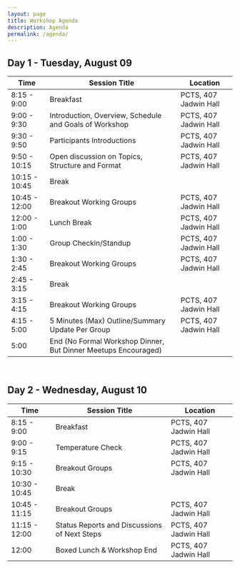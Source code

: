 ```yaml
---
layout: page
title: Workshop Agenda
description: Agenda
permalink: /agenda/
---
```




## Day 1 - Tuesday, August 09

| Time   | Session Title | Location |
| ------ | ------------- | -------- |
|  8:15 - 9:00 |  Breakfast | PCTS, 407 Jadwin Hall |
| 9:00 - 9:30 | Introduction, Overview, Schedule and Goals of Workshop | PCTS, 407 Jadwin Hall |
| 9:30 - 9:50 | Participants Introductions | PCTS, 407 Jadwin Hall |
| 9:50 - 10:15 | Open discussion on Topics, Structure and Format | PCTS, 407 Jadwin Hall |
| 10:15 - 10:45 | Break |  |
| 10:45 - 12:00 | Breakout Working Groups | PCTS, 407 Jadwin Hall |
| 12:00  - 1:00 | Lunch Break | PCTS, 407 Jadwin Hall |
| 1:00 - 1:30 | Group Checkin/Standup | PCTS, 407 Jadwin Hall |
| 1:30 - 2:45 | Breakout Working Groups | PCTS, 407 Jadwin Hall |
| 2:45 - 3:15 |  Break |  |
| 3:15 - 4:15 |  Breakout Working Groups | PCTS, 407 Jadwin Hall |
| 4:15 - 5:00 |  5 Minutes (Max) Outline/Summary Update Per Group | PCTS, 407 Jadwin Hall |
| 5:00        | End (No Formal Workshop Dinner, But Dinner Meetups Encouraged) |

<br>

## Day 2 - Wednesday, August 10

| Time | Session Title | Location |
| ------ | ----- | ----- |
| 8:15 - 9:00 | Breakfast | PCTS, 407 Jadwin Hall |
| 9:00 - 9:15 | Temperature Check | PCTS, 407 Jadwin Hall |
| 9:15 - 10:30 | Breakout Groups | PCTS, 407 Jadwin Hall |
| 10:30 - 10:45 | Break |  |
| 10:45 - 11:15 |  Breakout Groups | PCTS, 407 Jadwin Hall |
| 11:15 - 12:00 |  Status Reports and Discussions of Next Steps | PCTS, 407 Jadwin Hall |
| 12:00         | Boxed Lunch & Workshop End | PCTS, 407 Jadwin Hall |
